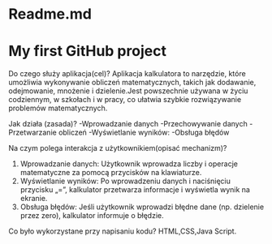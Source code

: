 # Readme.md
# My first GitHub project
Do czego służy aplikacja(cel)?
Aplikacja kalkulatora to narzędzie, które umożliwia wykonywanie obliczeń matematycznych, takich jak dodawanie, odejmowanie, mnożenie i dzielenie.Jest powszechnie używana w życiu codziennym, w szkołach i w pracy, co ułatwia szybkie rozwiązywanie problemów matematycznych.

Jak działa (zasada)?
-Wprowadzanie danych
-Przechowywanie danych
-Przetwarzanie obliczeń
-Wyświetlanie wyników:
-Obsługa błędów

Na czym polega interakcja z użytkownikiem(opisać mechanizm)?
1. Wprowadzanie danych: Użytkownik wprowadza liczby i operacje matematyczne za pomocą przycisków na klawiaturze. 
2. Wyświetlanie wyników: Po wprowadzeniu danych i naciśnięciu przycisku „=”, kalkulator przetwarza informacje i wyświetla wynik na ekranie.
3. Obsługa błędów: Jeśli użytkownik wprowadzi błędne dane (np. dzielenie przez zero), kalkulator informuje o błędzie.

Co było wykorzystane przy napisaniu kodu?
HTML,CSS,Java Script.
